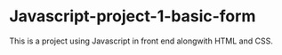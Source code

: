 # Javascript-project-1-basic-form
This is a project using Javascript in front end alongwith HTML and CSS.
